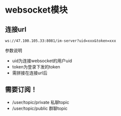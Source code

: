 
# websocket模块
  
## 连接url
    ws://47.100.105.33:8081/im-server?uid=xxx&token=xxx
    
   
参数说明
- uid为连接websocket的用户uid
- token为登录下发的token
- 需拼接在连接url后
## 需要订阅！
- /user/topic/private 私聊topic
- /user/topic/public 群聊topic